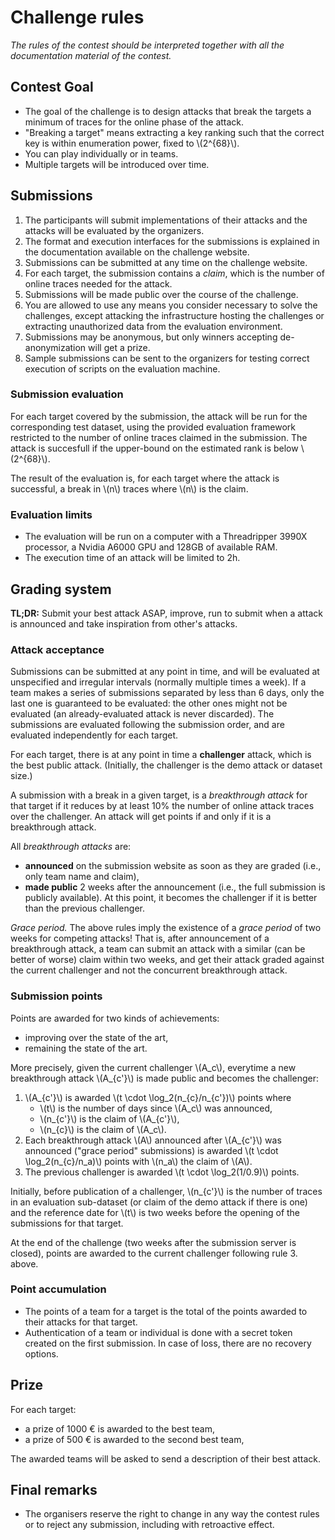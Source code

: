 # Challenge rules

*The rules of the contest should be interpreted together with all the
documentation material of the contest.*

## Contest Goal

- The goal of the challenge is to design attacks that break the targets a
  minimum of traces for the online phase of the attack.
- "Breaking a target" means extracting a key ranking such that the correct key
  is within enumeration power, fixed to \\(2^{68}\\).
- You can play individually or in teams.
- Multiple targets will be introduced over time.

## Submissions

1. The participants will submit implementations of their attacks and the attacks
   will be evaluated by the organizers.
2. The format and execution interfaces for the submissions is explained in the
   documentation available on the challenge website.
3. Submissions can be submitted at any time on the challenge website.
4. For each target, the submission contains a *claim*, which is the number of online traces needed for the attack.
5. Submissions will be made public over the course of the challenge.
6. You are allowed to use any means you consider necessary to solve the
   challenges, except attacking the infrastructure hosting the challenges or
   extracting unauthorized data from the evaluation environment.
7. Submissions may be anonymous, but only winners accepting de-anonymization will get a prize.
8. Sample submissions can be sent to the organizers for testing correct execution of scripts on the evaluation machine.

### Submission evaluation

For each target covered by the submission, the attack will be run for
the corresponding test dataset, using the provided evaluation framework
restricted to the number of online traces claimed in the submission.
The attack is succesfull if the upper-bound on the estimated rank is below
\\(2^{68}\\).

The result of the evaluation is, for each target where the attack is
successful, a break in \\(n\\) traces where \\(n\\) is the claim.

### Evaluation limits

- The evaluation will be run on a computer with a Threadripper 3990X processor, a Nvidia A6000 GPU and 128GB of available RAM.
- The execution time of an attack will be limited to 2h.

## Grading system

**TL;DR:** Submit your best attack ASAP, improve, run to submit when a attack is
announced and take inspiration from other's attacks.

### Attack acceptance 

Submissions can be submitted at any point in time, and will be evaluated at
unspecified and irregular intervals (normally multiple times a week).
If a team makes a series of submissions separated by less than 6 days, only the
last one is guaranteed to be evaluated: the other ones might not be evaluated
(an already-evaluated attack is never discarded).
The submissions are evaluated following the submission order, and are evaluated independently for each target.

For each target, there is at any point in time a **challenger** attack, which is the best public attack.
(Initially, the challenger is the demo attack or dataset size.)

A submission with a break in a given target, is a *breakthrough attack* for that
target if it reduces by at least 10% the number of online attack traces over
the challenger.
An attack will get points if and only if it is a breakthrough attack.

All *breakthrough attacks* are:

- **announced** on the submission website as soon as they are graded (i.e., only team name and claim),
- **made public** 2 weeks after the announcement (i.e., the full submission is publicly available).
  At this point, it becomes the challenger if it is better than the previous challenger.

*Grace period.*
The above rules imply the existence of a *grace period* of two weeks for competing attacks!
That is, after announcement of a breakthrough attack, a team can submit an
attack with a similar (can be better of worse) claim within two weeks, and get
their attack graded against the current challenger and not the concurrent
breakthrough attack.

### Submission points

Points are awarded for two kinds of achievements:

- improving over the state of the art,
- remaining the state of the art.

More precisely, given the current challenger \\(A_c\\), everytime a new breakthrough attack \\(A_{c'}\\) is made public and becomes the challenger:

1. \\(A_{c'}\\) is awarded \\(t \cdot \log_2(n_{c}/n_{c'})\\) points where
    + \\(t\\) is the number of days since \\(A_c\\) was announced,
    + \\(n_{c'}\\) is the claim of \\(A_{c'}\\),
    + \\(n_{c}\\) is the claim of \\(A_c\\).
2. Each breakthrough attack \\(A\\) announced after \\(A_{c'}\\) was announced ("grace period" submissions) is awarded
  \\(t \cdot \log_2(n_{c}/n_a)\\) points with \\(n_a\\) the claim of \\(A\\).
3. The previous challenger is awarded \\(t \cdot \log_2(1/0.9)\\) points.

Initially, before publication of a challenger, \\(n_{c'}\\) is the number of traces in
an evaluation sub-dataset (or claim of the demo attack if there is one) and the
reference date for \\(t\\) is two weeks before the opening of the submissions for that target.

At the end of the challenge (two weeks after the submission server is closed),
points are awarded to the current challenger following rule 3. above.

### Point accumulation

- The points of a team for a target is the total of the points awarded to their
  attacks for that target.
- Authentication of a team or individual is done with a secret token created on
  the first submission. In case of loss, there are no recovery options.

## Prize

For each target:
- a prize of 1000 € is awarded to the best team,
- a prize of 500 € is awarded to the second best team,

The awarded teams will be asked to send a description of their best attack.

## Final remarks

- The organisers reserve the right to change in any way the contest rules or to reject any submission, including with retroactive effect.


